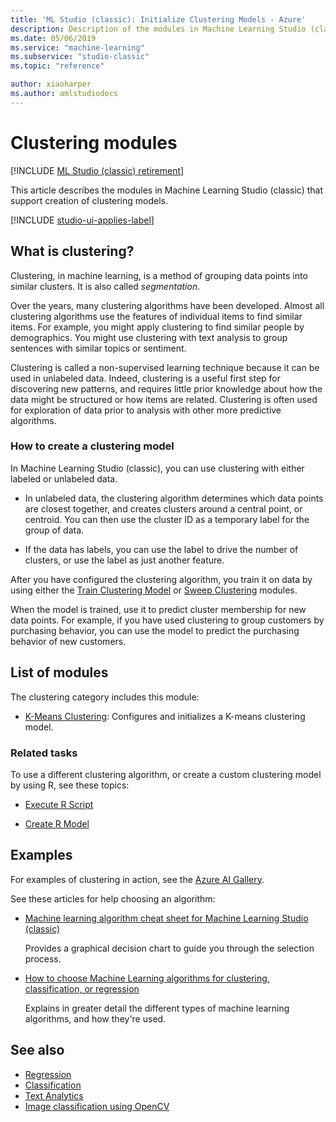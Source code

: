 ```yaml
---
title: 'ML Studio (classic): Initialize Clustering Models - Azure'
description: Description of the modules in Machine Learning Studio (classic) that support creation of clustering models.
ms.date: 05/06/2019
ms.service: "machine-learning"
ms.subservice: "studio-classic"
ms.topic: "reference"

author: xiaoharper
ms.author: amlstudiodocs
---
```

# Clustering modules

[!INCLUDE [ML Studio (classic) retirement](../includes/machine-learning-studio-classic-deprecation.md)]

This article describes the modules in Machine Learning Studio (classic) that support creation of clustering models. 

[!INCLUDE [studio-ui-applies-label](../includes/studio-ui-applies-label.md)]

## What is clustering?

Clustering, in machine learning, is a method of grouping data points into similar clusters. It is also called _segmentation_. 

Over the years, many clustering algorithms have been developed. Almost all clustering algorithms use the features of individual items to find similar items. For example, you might apply clustering to find similar people by demographics. You might use clustering with text analysis to group sentences with similar topics or sentiment.  

Clustering is called a non-supervised learning technique because it can be used in unlabeled data. Indeed, clustering is a useful first step for discovering new patterns, and requires little prior knowledge about how the data might be structured or how items are related. Clustering is often used for exploration of data prior to analysis with other more predictive algorithms. 

### How to create a clustering model

In Machine Learning Studio (classic), you can use clustering with either labeled or unlabeled data. 

+ In unlabeled data, the clustering algorithm determines which data points are closest together, and creates clusters around a central point, or centroid. You can then use the cluster ID as a temporary label for the group of data.

+ If the data has labels, you can use the label to drive the number of clusters, or use the label as just another feature.

After you have configured the clustering algorithm, you train it on data by using either the [Train Clustering Model](train-clustering-model.md) or [Sweep Clustering](sweep-clustering.md) modules. 

When the model is trained, use it to predict cluster membership for new data points. For example, if you have used clustering to group customers by purchasing behavior, you can use the model to predict the purchasing behavior of new customers.
  
##  List of modules  

The clustering category includes this module:

+ [K-Means Clustering](k-means-clustering.md): Configures and initializes a K-means clustering model.  

### Related tasks

To use a different clustering algorithm, or create a custom clustering model by using R, see these topics:  
  
-   [Execute R Script](execute-r-script.md)  
  
-   [Create R Model](create-r-model.md)  

## Examples

For examples of clustering in action, see the [Azure AI Gallery](https://gallery.azure.ai/).

See these articles for help choosing an algorithm:  

-   [Machine learning algorithm cheat sheet for Machine Learning Studio (classic)](/azure/machine-learning/studio/algorithm-cheat-sheet)  
  
     Provides a graphical decision chart to guide you through the selection process.  
  
-   [How to choose Machine Learning algorithms for clustering, classification, or regression](/azure/machine-learning/studio/algorithm-choice)  
  
     Explains in greater detail the different types of machine learning algorithms, and how they're used.  

## See also  
- [Regression](machine-learning-initialize-model-regression.md)   
- [Classification](machine-learning-initialize-model-classification.md)    
- [Text Analytics](text-analytics.md)   
- [Image classification using OpenCV](opencv-library-modules.md)

